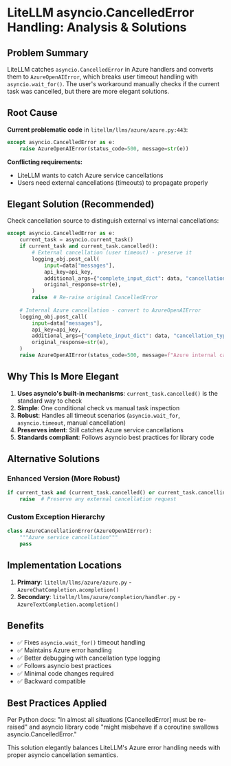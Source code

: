 # LiteLLM asyncio.CancelledError Handling: Analysis & Solutions

## Problem Summary

LiteLLM catches `asyncio.CancelledError` in Azure handlers and converts them to `AzureOpenAIError`, which breaks user timeout handling with `asyncio.wait_for()`. The user's workaround manually checks if the current task was cancelled, but there are more elegant solutions.

## Root Cause

**Current problematic code** in `litellm/llms/azure/azure.py:443`:
```python
except asyncio.CancelledError as e:
    raise AzureOpenAIError(status_code=500, message=str(e))
```

**Conflicting requirements:**
- LiteLLM wants to catch Azure service cancellations
- Users need external cancellations (timeouts) to propagate properly

## Elegant Solution (Recommended)

Check cancellation source to distinguish external vs internal cancellations:

```python
except asyncio.CancelledError as e:
    current_task = asyncio.current_task()
    if current_task and current_task.cancelled():
        # External cancellation (user timeout) - preserve it
        logging_obj.post_call(
            input=data["messages"],
            api_key=api_key,
            additional_args={"complete_input_dict": data, "cancellation_type": "external"},
            original_response=str(e),
        )
        raise  # Re-raise original CancelledError
    
    # Internal Azure cancellation - convert to AzureOpenAIError
    logging_obj.post_call(
        input=data["messages"],
        api_key=api_key,
        additional_args={"complete_input_dict": data, "cancellation_type": "azure_internal"},
        original_response=str(e),
    )
    raise AzureOpenAIError(status_code=500, message=f"Azure internal cancellation: {str(e)}")
```

## Why This Is More Elegant

1. **Uses asyncio's built-in mechanisms**: `current_task.cancelled()` is the standard way to check
2. **Simple**: One conditional check vs manual task inspection
3. **Robust**: Handles all timeout scenarios (`asyncio.wait_for`, `asyncio.timeout`, manual cancellation)
4. **Preserves intent**: Still catches Azure service cancellations
5. **Standards compliant**: Follows asyncio best practices for library code

## Alternative Solutions

### Enhanced Version (More Robust)
```python
if current_task and (current_task.cancelled() or current_task.cancelling() > 0):
    raise  # Preserve any external cancellation request
```

### Custom Exception Hierarchy
```python
class AzureCancellationError(AzureOpenAIError):
    """Azure service cancellation"""
    pass
```

## Implementation Locations

1. **Primary**: `litellm/llms/azure/azure.py` - `AzureChatCompletion.acompletion()`
2. **Secondary**: `litellm/llms/azure/completion/handler.py` - `AzureTextCompletion.acompletion()`

## Benefits

- ✅ Fixes `asyncio.wait_for()` timeout handling
- ✅ Maintains Azure error handling
- ✅ Better debugging with cancellation type logging  
- ✅ Follows asyncio best practices
- ✅ Minimal code changes required
- ✅ Backward compatible

## Best Practices Applied

Per Python docs: "In almost all situations [CancelledError] must be re-raised" and asyncio library code "might misbehave if a coroutine swallows asyncio.CancelledError."

This solution elegantly balances LiteLLM's Azure error handling needs with proper asyncio cancellation semantics.